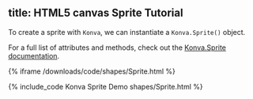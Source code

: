 title: HTML5 canvas Sprite Tutorial
---

To create a sprite with `Konva`, we can instantiate a `Konva.Sprite()` object.

For a full list of attributes and methods, check out the [Konva.Sprite documentation](https://konvajs.github.io/api/Konva.Sprite.html).

{% iframe /downloads/code/shapes/Sprite.html %}

{% include_code Konva Sprite Demo shapes/Sprite.html %}
